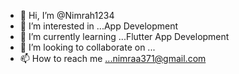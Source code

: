 - 👋 Hi, I’m @Nimrah1234
- 👀 I’m interested in ...App Development
- 🌱 I’m currently learning ...Flutter App Development
- 💞️ I’m looking to collaborate on ...
- 📫 How to reach me ...nimraa371@gmail.com

<!---
Nimrah1234/Nimrah1234 is a ✨ special ✨ repository because its `README.md` (this file) appears on your GitHub profile.
You can click the Preview link to take a look at your changes.
--->
